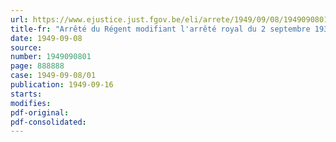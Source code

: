 ```yaml
---
url: https://www.ejustice.just.fgov.be/eli/arrete/1949/09/08/1949090801/justel
title-fr: "Arrêté du Régent modifiant l'arrêté royal du 2 septembre 1939 relatif au carnet de salaires des ouvriers diamantaires"
date: 1949-09-08
source:
number: 1949090801
page: 888888
case: 1949-09-08/01
publication: 1949-09-16
starts:
modifies:
pdf-original:
pdf-consolidated:
---
```


